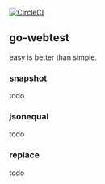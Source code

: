 [![CircleCI](https://circleci.com/gh/podhmo/go-webtest.svg?style=svg)](https://circleci.com/gh/podhmo/go-webtest)

## go-webtest

easy is better than simple.

### snapshot

todo

### jsonequal

todo

### replace

todo

